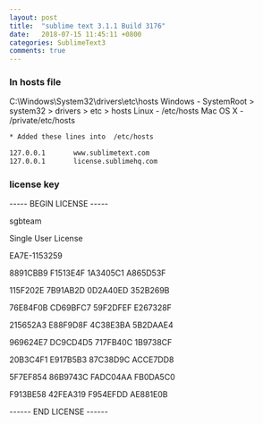 ```yaml
---
layout: post
title:  "sublime text 3.1.1 Build 3176"
date:   2018-07-15 11:45:11 +0800
categories: SublimeText3
comments: true
---
```


### In hosts file
C:\Windows\System32\drivers\etc\hosts
Windows - SystemRoot > system32 > drivers > etc > hosts
Linux - /etc/hosts
Mac OS X - /private/etc/hosts


```bash
* Added these lines into  /etc/hosts 

127.0.0.1       www.sublimetext.com
127.0.0.1       license.sublimehq.com
```



### license key
----- BEGIN LICENSE -----

sgbteam

Single User License

EA7E-1153259

8891CBB9 F1513E4F 1A3405C1 A865D53F

115F202E 7B91AB2D 0D2A40ED 352B269B

76E84F0B CD69BFC7 59F2DFEF E267328F

215652A3 E88F9D8F 4C38E3BA 5B2DAAE4

969624E7 DC9CD4D5 717FB40C 1B9738CF

20B3C4F1 E917B5B3 87C38D9C ACCE7DD8

5F7EF854 86B9743C FADC04AA FB0DA5C0

F913BE58 42FEA319 F954EFDD AE881E0B

------ END LICENSE ------






